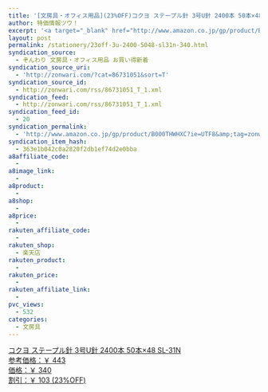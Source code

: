 ```yaml
---
title: '[文房具・オフィス用品](23%OFF)コクヨ ステープル針 3号U針 2400本 50本×48 SL-31N ￥340'
author: 特価情報ツウ！
excerpt: '<a target="_blank" href="http://www.amazon.co.jp/gp/product/B000THWHXC?ie=UTF8&amp;tag=zonwari-22&amp;linkCode=as2&amp;camp=247&amp;creative=7399&amp;creativeASIN=B000THWHXC"><img src="http://ecx.images-amazon.com/images/I/511qfQNehaL._SL100_.jpg"><br>&#12467;&#12463;&#12520; &#12473;&#12486;&#12540;&#12503;&#12523;&#37341; 3&#21495;U&#37341; 2400&#26412; 50&#26412;&times;48 SL-31N<br>&#21442;&#32771;&#20385;&#26684;&#65306;&#65509; 443<br>&#20385;&#26684;&#65306;&#65509; 340<br>&#21106;&#24341;&#65306;&#65509; 103 (23%OFF)</a>'
layout: post
permalink: /stationery/23off-3u-2400-5048-sl31n-340.html
syndication_source:
  - ぞんわり 文房具・オフィス用品 お買い得新着
syndication_source_uri:
  - 'http://zonwari.com/?cat=86731051&sort=T'
syndication_source_id:
  - http://zonwari.com/rss/86731051_T_1.xml
syndication_feed:
  - http://zonwari.com/rss/86731051_T_1.xml
syndication_feed_id:
  - 20
syndication_permalink:
  - 'http://www.amazon.co.jp/gp/product/B000THWHXC?ie=UTF8&amp;tag=zonwari-22&amp;linkCode=as2&amp;camp=247&amp;creative=7399&amp;creativeASIN=B000THWHXC'
syndication_item_hash:
  - 363e1b042c0a2820f2db1ef74d2e0bba
a8affiliate_code:
  - 
a8image_link:
  - 
a8product:
  - 
a8shop:
  - 
a8price:
  - 
rakuten_affiliate_code:
  - 
rakuten_shop:
  - 楽天店
rakuten_product:
  - 
rakuten_price:
  - 
rakuten_affiliate_link:
  - 
pvc_views:
  - 532
categories:
  - 文房具
---
```

[<img src='http://i0.wp.com/ecx.images-amazon.com/images/I/511qfQNehaL._SL150_.jpg?w=546' title="" alt="" data-recalc-dims="1" />  
コクヨ ステープル針 3号U針 2400本 50本×48 SL-31N  
参考価格：￥ 443  
価格：￥ 340  
割引：￥ 103 (23%OFF)][1]

 [1]: http://www.amazon.co.jp/gp/product/B000THWHXC?ie=UTF8&#038;tag=tokkajohotsu-22&#038;linkCode=as2&#038;camp=247&#038;creative=7399&#038;creativeASIN=B000THWHXC